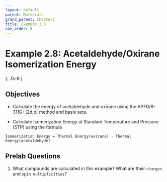 ```yaml
---
layout: default
parent: Materials
grand_parent: Chapter2
title: Example 2.8
nav_order: 8
---
```


# Example 2.8: Acetaldehyde/Oxirane Isomerization Energy
{: .fs-9 }

## Objectives
- Calculate the energy of acetaldehyde and oxirane using the APFD/6-311G+(2d,p) method and basis sets.

- Calculate Isomerization Energy at Standard Temperature and Pressure (STP) using the formula

```
Isomerization Energy = Thermal Energy(oxirane) - Thermal Energy(acetaldehyde)
```

## Prelab Questions

1. What compounds are calculated in this example? What are their `charges` and `spin multiplicities`?